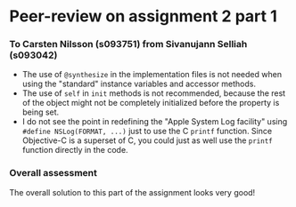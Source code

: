 Peer-review on assignment 2 part 1
=======
### To Carsten Nilsson (s093751) from Sivanujann Selliah (s093042)

* The use of `@synthesize` in the implementation files is not needed when using the "standard" instance variables and accessor methods.
* The use of `self` in `init` methods is not recommended, because the rest of the object might not be completely initialized before the property is being set.
* I do not see the point in redefining the "Apple System Log facility" using `#define NSLog(FORMAT, ...)` just to use the C `printf` function. Since Objective-C is a superset of C, you could just as well use the `printf` function directly in the code.

### Overall assessment
The overall solution to this part of the assignment looks very good!
